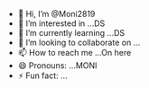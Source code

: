 - 👋 Hi, I’m @Moni2819
- 👀 I’m interested in ...DS
- 🌱 I’m currently learning ...DS
- 💞️ I’m looking to collaborate on ...
- 📫 How to reach me ...On here
- 😄 Pronouns: ...MONI
- ⚡ Fun fact: ...

<!---
Moni2819/Moni2819 is a ✨ special ✨ repository because its `README.md` (this file) appears on your GitHub profile.
You can click the Preview link to take a look at your changes.
--->
